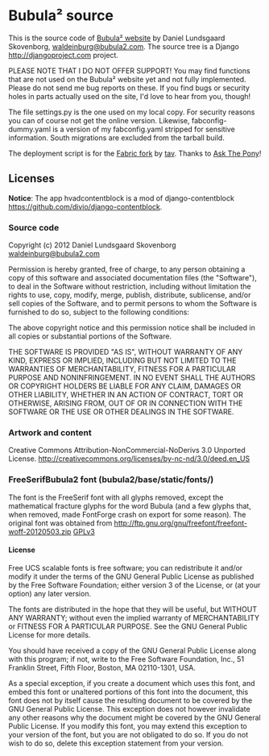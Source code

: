 # Bubula² source

This is the source code of [Bubula² website](http://bubula2.com) by Daniel Lundsgaard Skovenborg, <waldeinburg@bubula2.com>.
The source tree is a Django <http://djangoproject.com> project.

PLEASE NOTE THAT I DO NOT OFFER SUPPORT! You may find functions that are not used on the Bubula² website yet and not fully implemented. Please do not send me bug reports on these. If you find bugs or security holes in parts actually used on the site, I'd love to hear from you, though!

The file settings.py is the one used on my local copy. For security reasons you can of course not get the online version. Likewise, fabconfig-dummy.yaml is a version of my fabconfig.yaml stripped for sensitive information.
South migrations are excluded from the tarball build.

The deployment script is for the [Fabric fork](https://github.com/traviscline/fabric) by [tav](http://tav.espians.com/fabric-python-with-cleaner-api-and-parallel-deployment-support.html). Thanks to [Ask The Pony](http://www.askthepony.com)!


## Licenses

**Notice**: The app hvadcontentblock is a mod of django-contentblock <https://github.com/divio/django-contentblock>.


### Source code

Copyright (c) 2012 Daniel Lundsgaard Skovenborg <waldeinburg@bubula2.com>

Permission is hereby granted, free of charge, to any person obtaining a copy of this software and associated documentation files (the "Software"), to deal in the Software without restriction, including without limitation the rights to use, copy, modify, merge, publish, distribute, sublicense, and/or sell copies of the Software, and to permit persons to whom the Software is furnished to do so, subject to the following conditions:

The above copyright notice and this permission notice shall be included in all copies or substantial portions of the Software.

THE SOFTWARE IS PROVIDED "AS IS", WITHOUT WARRANTY OF ANY KIND, EXPRESS OR IMPLIED, INCLUDING BUT NOT LIMITED TO THE WARRANTIES OF MERCHANTABILITY, FITNESS FOR A PARTICULAR PURPOSE AND NONINFRINGEMENT. IN NO EVENT SHALL THE AUTHORS OR COPYRIGHT HOLDERS BE LIABLE FOR ANY CLAIM, DAMAGES OR OTHER LIABILITY, WHETHER IN AN ACTION OF CONTRACT, TORT OR OTHERWISE, ARISING FROM, OUT OF OR IN CONNECTION WITH THE SOFTWARE OR THE USE OR OTHER DEALINGS IN THE SOFTWARE.



### Artwork and content

Creative Commons Attribution-NonCommercial-NoDerivs 3.0 Unported License.
<http://creativecommons.org/licenses/by-nc-nd/3.0/deed.en_US>



### FreeSerifBubula2 font (bubula2/base/static/fonts/)

The font is the FreeSerif font with all glyphs removed, except the mathematical fracture glyphs for the word Bubula (and a few glyphs that, when removed, made FontForge crash on export for some reason).
The original font was obtained from <http://ftp.gnu.org/gnu/freefont/freefont-woff-20120503.zip>
[GPLv3](http://www.gnu.org/licenses/gpl-3.0.txt)

#### License

Free UCS scalable fonts is free software; you can redistribute it and/or
modify it under the terms of the GNU General Public License as published
by the Free Software Foundation; either version 3 of the License, or
(at your option) any later version.

The fonts are distributed in the hope that they will be useful, but
WITHOUT ANY WARRANTY; without even the implied warranty of MERCHANTABILITY
or FITNESS FOR A PARTICULAR PURPOSE.  See the GNU General Public License
for more details.

You should have received a copy of the GNU General Public License along
with this program; if not, write to the Free Software Foundation, Inc.,
51 Franklin Street, Fifth Floor, Boston, MA 02110-1301, USA.

As a special exception, if you create a document which uses this font, and
embed this font or unaltered portions of this font into the document, this
font does not by itself cause the resulting document to be covered by the
GNU General Public License. This exception does not however invalidate any
other reasons why the document might be covered by the GNU General Public
License. If you modify this font, you may extend this exception to your
version of the font, but you are not obligated to do so.  If you do not
wish to do so, delete this exception statement from your version.

